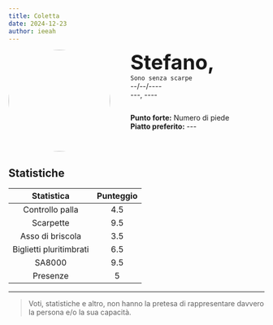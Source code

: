 ```yaml
---
title: Coletta
date: 2024-12-23
author: ieeah
---
```


<div class="player-header" style="display: flex;">
  <div class="player-avatar" style="margin-inline-end: 40px;">
    <img src="https://robohash.org/coletta" width="200px" height="200px" style="border-radius: 50%; aspect-ratio: 1; border: 15px solid #var(--accent); object-fit: contain; object-position: center;" />
  </div>
  <div class="player-info">
    <p class="player-name" style="margin-block: 0; font-size: 2.5rem; font-weight: bold; display: inline-block;" id="player-name">Stefano,</p>
    <code style="display: inline-block;">Sono senza scarpe</code>
    <p class="player-age" style="margin-block: 0;">--/--/----</p>
    <p class="player-office" style="margin-block: 0;">---, ----</p>
    <div class="player-specials" style="margin-block: 1.75rem 0;">
      <p class="player-office" style="margin-block: 0;">
        <span style="font-weight: bold">Punto forte:</span>
        <span style="">Numero di piede</span>
      </p>
      <p class="player-office" style="margin-block: 0;">
        <span style="font-weight: bold">Piatto preferito:</span>
        <span style="">---</span>
      </p>
    </div>
  </div>
</div>

## Statistiche

|       Statistica        | Punteggio |
|:-----------------------:|:---------:|
|     Controllo palla     |    4.5    |
|        Scarpette        |    9.5    |
|    Asso di briscola     |    3.5    |
| Biglietti pluritimbrati |    6.5    |
|         SA8000          |    9.5    |
|        Presenze         |     5     |

---

> Voti, statistiche e altro, non hanno la pretesa di rappresentare davvero la persona e/o la sua capacità.
